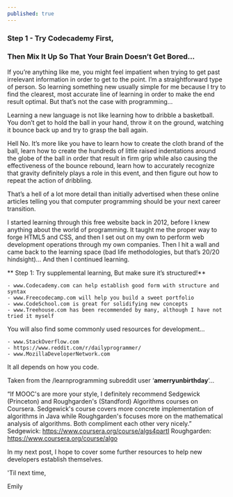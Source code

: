 ```yaml
---
published: true
---
```

### Step 1 - Try Codecademy First,
### Then Mix It Up So That Your Brain Doesn’t Get Bored…

If you’re anything like me, you might feel impatient when trying to get past irrelevant information in order to get to the point. I’m a straightforward type of person. So learning something new usually simple for me because I try to find the clearest, most accurate line of learning in order to make the end result optimal. But that’s not the case with programming…

Learning a new language is not like learning how to dribble a basketball. You don’t get to hold the ball in your hand, throw it on the ground, watching it bounce back up and try to grasp the ball again.

Hell No. It’s more like you have to learn how to create the cloth brand of the ball, learn how to create the hundreds of little raised indentations around the globe of the ball in order that result in firm grip while also causing the effectiveness of the bounce rebound, learn how to accurately recognize that gravity definitely plays a role in this event, and then figure out how to repeat the action of dribbling.

That’s a hell of a lot more detail than initially advertised when these online articles telling you that computer programming should be your next career transition.

I started learning through this free website back in 2012, before I knew anything about the world of programming. It taught me the proper way to forge HTML5 and CSS, and then I set out on my own to perform web development operations through my own companies. Then I hit a wall and came back to the learning space (bad life methodologies, but that’s 20/20 hindsight)… And then I continued learning.

** Step 1:
Try supplemental learning, But make sure it’s structured!**

	- www.Codecademy.com can help establish good form with structure and syntax
	- www.Freecodecamp.com will help you build a sweet portfolio
	- www.CodeSchool.com is great for solidifying new concepts
	- www.Treehouse.com has been recommended by many, although I have not tried it myself
    
You will also find some commonly used resources for development...

	- www.StackOverflow.com
	- https://www.reddit.com/r/dailyprogrammer/
	- www.MozillaDeveloperNetwork.com
    
It all depends on how you code.


Taken from the /learnprogramming subreddit user ‘**amerryunbirthday**’…

“If MOOC's are more your style, I definitely recommend Sedgewick (Princeton) and Roughgarden's (Standford) Algorithms courses on Coursera. Sedgewick's course covers more concrete implementation of algorithms in Java while Roughgarden's focuses more on the mathematical analysis of algorithms. Both compliment each other very nicely.”
Sedgewick: https://www.coursera.org/course/algs4partI
Roughgarden: https://www.coursera.org/course/algo


In my next post, I hope to cover some further resources to help new developers establish themselves.

'Til next time,

Emily
